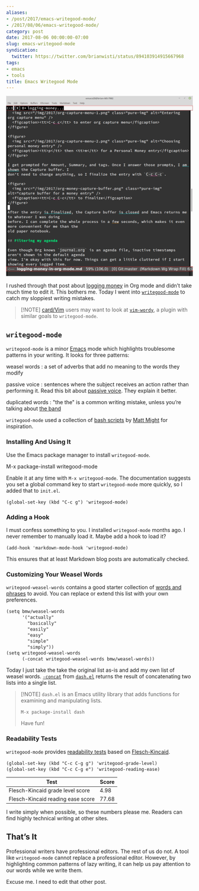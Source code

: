 ```yaml
---
aliases:
- /post/2017/emacs-writegood-mode/
- /2017/08/06/emacs-writegood-mode/
category: post
date: 2017-08-06 00:00:00-07:00
slug: emacs-writegood-mode
syndication:
  twitter: https://twitter.com/brianwisti/status/894103914915667968
tags:
- emacs
- tools
title: Emacs Writegood Mode
---
```


![attachments/img/2017/cover-2017-08-06.png](../../../attachments/img/2017/cover-2017-08-06.png)

I rushed through that post about [logging money](../07/logging-money-in-org-mode.md) in Org mode  and didn’t take much time to edit it. This bothers me. Today I went into [`writegood-mode`](https://github.com/bnbeckwith/writegood-mode) to catch my sloppiest writing mistakes.

 > 
 > \[!NOTE\]
 > [card/Vim](../../../card/Vim.md) users may want to look at [`vim-wordy`](https://github.com/reedes/vim-wordy), a plugin with similar goals to `writegood-mode`.

## `writegood-mode`

`writegood-mode` is a minor [Emacs](../../../card/Emacs.md) mode which highlights troublesome patterns in your writing. It looks for three patterns:

weasel words
: a set of adverbs that add no meaning to the words they modify

passive voice
: sentences where the subject receives an action rather than performing it. Read this bit about [passive voice](https://www.hamilton.edu/academics/centers/writing/seven-sins-of-writing/1). They explain it better.

duplicated words
: "the the" is a common writing mistake, unless you’re talking about [the band](https://youtu.be/ustXRPke9lM)

`writegood-mode` used a collection of [bash scripts](http://matt.might.net/articles/shell-scripts-for-passive-voice-weasel-words-duplicates/) by [Matt Might](http://matt.might.net) for inspiration.

### Installing And Using It

Use the Emacs package manager to install `writegood-mode`.

M-x package-install writegood-mode

Enable it at any time with `M-x writegood-mode`. The documentation suggests you set a global command key to start `writegood-mode` more quickly, so I added that to `init.el`.

````elisp
(global-set-key (kbd "C-c g") 'writegood-mode)
````

### Adding a Hook

I must confess something to you. I installed `writegood-mode` months ago. I never remember to manually load it. Maybe add a hook to load it?

````elisp
(add-hook 'markdown-mode-hook 'writegood-mode)
````

This ensures that at least Markdown blog posts are automatically checked.

### Customizing Your Weasel Words

`writegood-weasel-words` contains a good starter collection of [words and phrases](https://github.com/bnbeckwith/writegood-mode/blob/master/writegood-mode.el#L92) to avoid. You can replace or extend this list with your own preferences.

````elisp
(setq bmw/weasel-words
      '("actually"
        "basically"
        "easily"
        "easy"
        "simple"
        "simply"))
(setq writegood-weasel-words
      (-concat writegood-weasel-words bmw/weasel-words))
````

Today I just take the take the original list as-is and add my own list of weasel words. [`-concat`](https://github.com/magnars/dash.el#-concat-rest-lists) from [`dash.el`](https://github.com/magnars/dash.el) returns the result of concatenating two lists into a single list.

 > 
 > \[!NOTE\]
 > `dash.el` is an Emacs utility library that adds functions for examining and manipulating lists.
 > 
 > ````
 > M-x package-install dash
 > ````
 > 
 > Have fun!

### Readability Tests

`writegood-mode` provides [readability tests](https://github.com/bnbeckwith/writegood-mode#readability-tests) based on [Flesch-Kincaid](https://en.wikipedia.org/wiki/Flesch–Kincaid_readability_tests).

````elisp
(global-set-key (kbd "C-c C-g g") 'writegood-grade-level)
(global-set-key (kbd "C-c C-g e") 'writegood-reading-ease)
````

|Test|Score|
|----|-----|
|Flesch-Kincaid grade level score|4.98|
|Flesch-Kincaid reading ease score|77.68|

I write simply when possible, so these numbers please me. Readers can find highly technical writing at other sites.

## That’s It

Professional writers have professional editors. The rest of us do not. A tool like `writegood-mode` cannot replace a professional editor. However, by highlighting common patterns of lazy writing, it can help us pay attention to our words while we write them.

Excuse me. I need to edit that other post.
